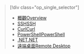 > [!div class="op_single_selector"]
> * [<span data-ttu-id="5c7bf-101">概觀</span><span class="sxs-lookup"><span data-stu-id="5c7bf-101">Overview</span></span>](../articles/hdinsight/hdinsight-use-pig.md)
> * [<span data-ttu-id="5c7bf-102">SSH</span><span class="sxs-lookup"><span data-stu-id="5c7bf-102">SSH</span></span>](../articles/hdinsight/hdinsight-hadoop-use-pig-ssh.md)
> * [<span data-ttu-id="5c7bf-103">Curl</span><span class="sxs-lookup"><span data-stu-id="5c7bf-103">Curl</span></span>](../articles/hdinsight/hdinsight-hadoop-use-pig-curl.md)
> * [<span data-ttu-id="5c7bf-104">PowerShell</span><span class="sxs-lookup"><span data-stu-id="5c7bf-104">PowerShell</span></span>](../articles/hdinsight/hdinsight-hadoop-use-pig-powershell.md)
> * [<span data-ttu-id="5c7bf-105">.NET</span><span class="sxs-lookup"><span data-stu-id="5c7bf-105">.NET</span></span>](../articles/hdinsight/hdinsight-hadoop-use-pig-dotnet-sdk.md)
> * [<span data-ttu-id="5c7bf-106">遠端桌面</span><span class="sxs-lookup"><span data-stu-id="5c7bf-106">Remote Desktop</span></span>](../articles/hdinsight/hdinsight-hadoop-use-pig-remote-desktop.md)
> 
> 

